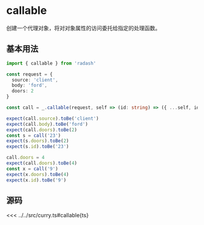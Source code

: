 # callable

创建一个代理对象，将对对象属性的访问委托给指定的处理函数。

## 基本用法

```ts
import { callable } from 'radash'

const request = {
  source: 'client',
  body: 'ford',
  doors: 2
}

const call = _.callable(request, self => (id: string) => ({ ...self, id }))

expect(call.source).toBe('client')
expect(call.body).toBe('ford')
expect(call.doors).toBe(2)
const s = call('23')
expect(s.doors).toBe(2)
expect(s.id).toBe('23')

call.doors = 4
expect(call.doors).toBe(4)
const x = call('9')
expect(x.doors).toBe(4)
expect(x.id).toBe('9')
```

## 源码

<<< ../../src/curry.ts#callable{ts}
